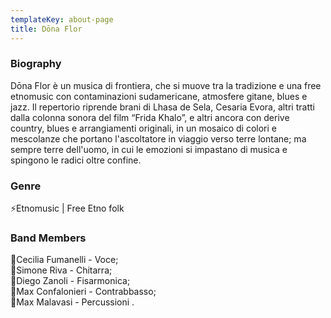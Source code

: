 ```yaml
---
templateKey: about-page
title: Dōna Flor
---
```

### Biography

Dōna Flor è un musica di frontiera, che si muove tra la tradizione e una free etnomusic con contaminazioni sudamericane, atmosfere gitane, blues e jazz.
Il repertorio riprende brani di Lhasa de Sela, Cesaria Evora, altri tratti dalla colonna sonora del film “Frida Khalo”, e altri ancora con derive country, blues e arrangiamenti originali, in un mosaico di colori e mescolanze che portano l'ascoltatore in viaggio verso terre lontane; ma sempre terre dell'uomo, in cui le emozioni si impastano di musica e spingono le radici oltre confine.

### Genre

⚡️Etnomusic | Free Etno folk

### Band Members

🎤Cecilia Fumanelli - Voce;  
🎸Simone Riva - Chitarra;  
🎹Diego Zanoli - Fisarmonica;  
🎻Max Confalonieri - Contrabbasso;  
🥁Max Malavasi - Percussioni .
